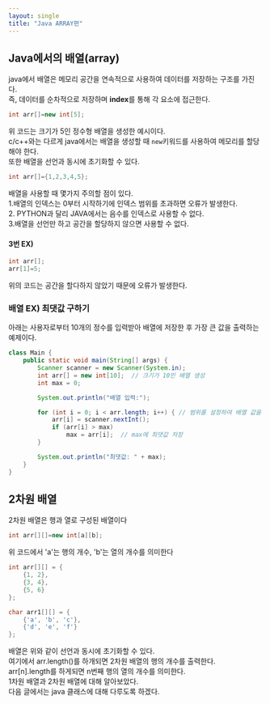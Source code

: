 ```yaml
---
layout: single
title: "Java ARRAY편"
---
```


## Java에서의 배열(array)

java에서 배열은 메모리 공간을 연속적으로 사용하여 데이터를 저장하는 구조를 가진다.<br>
즉, 데이터를 순차적으로 저장하며 **index**를 통해 각 요소에 접근한다.<br>
```java
int arr[]=new int[5];
```
위 코드는 크기가 5인 정수형 배열을 생성한 예시이다.<br>
c/c++와는 다르게 java에서는 배열을 생성할 때 `new`키워드를 사용하여 메모리를 할당해야 한다.<br>
또한 배열을 선언과 동시에 초기화할 수 있다.<br>

```java
int arr[]={1,2,3,4,5};
```
배열을 사용할 때 몇가지 주의할 점이 있다.<br>
1.배열의 인덱스는 0부터 시작하기에 인덱스 범위를 초과하면 오류가 발생한다.<br>
2. PYTHON과 달리 JAVA에서는 음수를 인덱스로 사용할 수 없다.<br>
3.배열을 선언만 하고 공간을 할당하지 않으면 사용할 수 없다.<br>
#### 3번 EX)
```java
int arr[];
arr[1]=5;
```
위의 코드는 공간을 할다하지 않았기 때문에 오류가 발생한다.

### 배열 EX) 최댓값 구하기
아래는 사용자로부터 10개의 정수를 입력받아 배열에 저장한 후 가장 큰 값을 출력하는 예제이다.<br>
```java
class Main {
    public static void main(String[] args) {
        Scanner scanner = new Scanner(System.in);
        int arr[] = new int[10];  // 크기가 10인 배열 생성
        int max = 0;

        System.out.println("배열 입력:");

        for (int i = 0; i < arr.length; i++) { // 범위를 설정하여 배열 값을 입력 받음.
            arr[i] = scanner.nextInt();  
            if (arr[i] > max)
                max = arr[i];  // max에 최댓값 저장
        }

        System.out.println("최댓값: " + max);
    }
}
```

## 2차원 배열
2차원 배열은 행과 열로 구성된 배열이다<br>
```java
int arr[][]=new int[a][b];
```
위 코드에서 'a'는 행의 개수, 'b'는 열의 개수를 의미한다<br>
```java
int arr[][] = {
    {1, 2},
    {3, 4},
    {5, 6}
};

char arr1[][] = {
    {'a', 'b', 'c'},
    {'d', 'e', 'f'}
};
```
배열은 위와 같이 선언과 동시에 초기화할 수 있다.<br>
여기에서 arr.length()를 하개되면 2차원 배열의 행의 개수를 출력한다.<br>
arr[n].length를 하게되면  n번째 행의 열의 개수를 의미한다.<br>
1차원 배열과 2차원 배열에 대해 알아보았다.<br>
다음 글에서는 java 클래스에 대해 다루도록 하겠다.<br>

